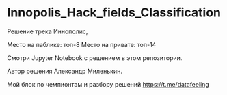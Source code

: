 # Innopolis_Hack_fields_Classification


Решение трека Иннополис,

Место на паблике: топ-8
Место на привате: топ-14

Смотри Jupyter Notebook с решением в этом репозитории. 

Автор решения Александр Миленькин.

Мой блок по чемпионтам и разбору решений https://t.me/datafeeling



